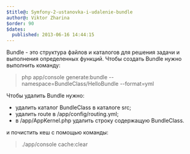 ```yaml
---
$title@: Symfony-2-ustanovka-i-udalenie-bundle
author@: Viktor Zharina
$order: 90
$dates:
  published: 2013-06-16 14:44:15
---
```

Bundle - это структура файлов и каталогов для решения задачи и выполнения определенных функций. Чтобы создать Bundle нужно выполнить команду:

<blockquote> php app/console generate:bundle --namespace=BundleClass/HelloBundle --format=yml</blockquote>



Чтобы удалить Bundle нужно:

<ul>

<li>удалить каталог BundleClass в каталоге src;</li>

<li>удалить route в /app/config/routing.yml;</li>

<li>в /app/AppKernel.php удалить строку содержащую BundleClass.</li>

</ul>



и почистить кеш с помощью команды: 

<blockquote>./app/console cache:clear</blockquote>









